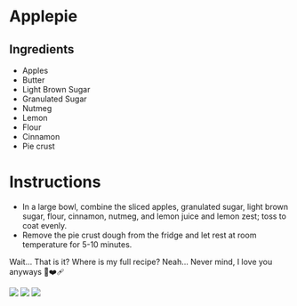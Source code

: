 
# Applepie
## Ingredients
* Apples
* Butter
* Light Brown Sugar
* Granulated Sugar
* Nutmeg
* Lemon
* Flour
* Cinnamon
* Pie crust

# Instructions
* In a large bowl, combine the sliced apples, granulated sugar, light brown sugar, flour, cinnamon, nutmeg, and lemon juice and lemon zest; toss to coat evenly.
* Remove the pie crust dough from the fridge and let rest at room temperature for 5-10 minutes.

Wait... That is it? Where is my full recipe? Neah... Never mind, I love you anyways  🐹❤️‍🩹 

![ ](https://i.kym-cdn.com/entries/icons/original/000/053/184/cover2.jpg)
![ ](https://i.pinimg.com/originals/fa/99/76/fa9976d16be0321a0f9622df4b8f9fe4.gif)
![ ](https://cakesbymk.com/wp-content/uploads/2024/11/Template-Size-for-Blog-5.jpg)
